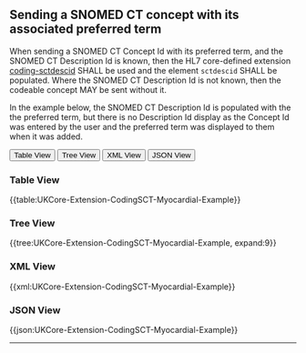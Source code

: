 ## Sending a SNOMED CT concept with its associated preferred term 

When sending a SNOMED CT Concept Id with its preferred term, and the SNOMED CT Description Id is known, then the HL7 core-defined extension <a href="https://hl7.org/fhir/R4/extension-coding-sctdescid.html" class="external">coding-sctdescid</a> SHALL be used and the element `sctdescid` SHALL be populated. Where the SNOMED CT Description Id is not known, then the codeable concept MAY be sent without it.

In the example below, the SNOMED CT Description Id is populated with the the preferred term, but there is no Description Id display as the Concept Id was entered by the user and the preferred term was displayed to them when it was added.

<div class="tab">
 <button class="tablinks active" onclick="openTab(event, 'Table View')">Table View</button>
 <button class="tablinks" onclick="openTab(event, 'Tree View')">Tree View</button>
 <button class="tablinks" onclick="openTab(event, 'XML View')">XML View</button>
 <button class="tablinks" onclick="openTab(event, 'JSON View')">JSON View</button>
</div>

<div id="Table View" class="tabcontent" style="display:block">
  <h3>Table View</h3>
{{table:UKCore-Extension-CodingSCT-Myocardial-Example}}
</div>

<div id="Tree View" class="tabcontent">
  <h3>Tree View</h3>
{{tree:UKCore-Extension-CodingSCT-Myocardial-Example, expand:9}}
</div>

<div id="XML View" class="tabcontent">
  <h3>XML View</h3>
{{xml:UKCore-Extension-CodingSCT-Myocardial-Example}}
</div>

<div id="JSON View" class="tabcontent">
  <h3>JSON View</h3>
{{json:UKCore-Extension-CodingSCT-Myocardial-Example}}
</div>

---